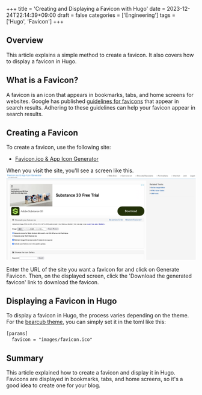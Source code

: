 +++
title = 'Creating and Displaying a Favicon with Hugo'
date = 2023-12-24T22:14:39+09:00
draft = false
categories = ['Engineering']
tags = ['Hugo', 'Favicon']
+++

## Overview
This article explains a simple method to create a favicon. It also covers how to display a favicon in Hugo.

## What is a Favicon?
A favicon is an icon that appears in bookmarks, tabs, and home screens for websites. Google has published [guidelines for favicons](https://developers.google.com/search/docs/appearance/favicon-in-search?hl=ja#guidelines) that appear in search results. Adhering to these guidelines can help your favicon appear in search results.

## Creating a Favicon
To create a favicon, use the following site:

* [Favicon.ico & App Icon Generator](https://www.favicon-generator.org/)

When you visit the site, you'll see a screen like this.  
![Favicon Generator](img-010-001.png)

Enter the URL of the site you want a favicon for and click on Generate Favicon. Then, on the displayed screen, click the 'Download the generated favicon' link to download the favicon.

## Displaying a Favicon in Hugo
To display a favicon in Hugo, the process varies depending on the theme. For the [bearcub theme](https://github.com/clente/hugo-bearcub/tree/main), you can simply set it in the toml like this:

```shell
[params]
  favicon = "images/favicon.ico"
```

## Summary
This article explained how to create a favicon and display it in Hugo. Favicons are displayed in bookmarks, tabs, and home screens, so it's a good idea to create one for your blog.